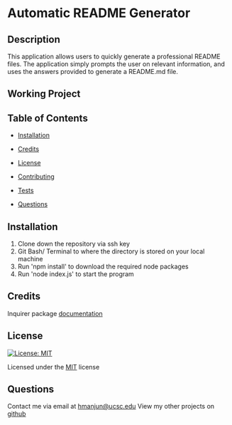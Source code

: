 # Automatic README Generator

## Description
This application allows users to quickly generate a professional README files. The application simply prompts the user on relevant information, and uses the answers provided to generate a README.md file. 

## Working Project


## Table of Contents
* [Installation](#installation)

* [Credits](#credits)

* [License](#license)

* [Contributing](#contributing)

* [Tests](#tests)

* [Questions](#questions) 
## Installation
1) Clone down the repository via ssh key
2) Git Bash/ Terminal to where the directory is stored on your local machine
3) Run 'npm install' to download the required node packages
4) Run 'node index.js' to start the program

## Credits
Inquirer package [documentation](https://www.npmjs.com/package//inquirer)

## License
[![License: MIT](https://img.shields.io/badge/License-MIT-yellow.svg)](https://opensource.org/licenses/MIT) 

Licensed under the [MIT](https://opensource.org/licenses/MIT) license

## Questions
Contact me via email at hmanjun@ucsc.edu
View my other projects on [github](github.com/hmanjun) 
